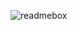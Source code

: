 ![readmebox](https://github.com/salluthdev/salluthdev/assets/83701344/4b6ee460-d1d6-43cb-8ae2-95151eeed742)
